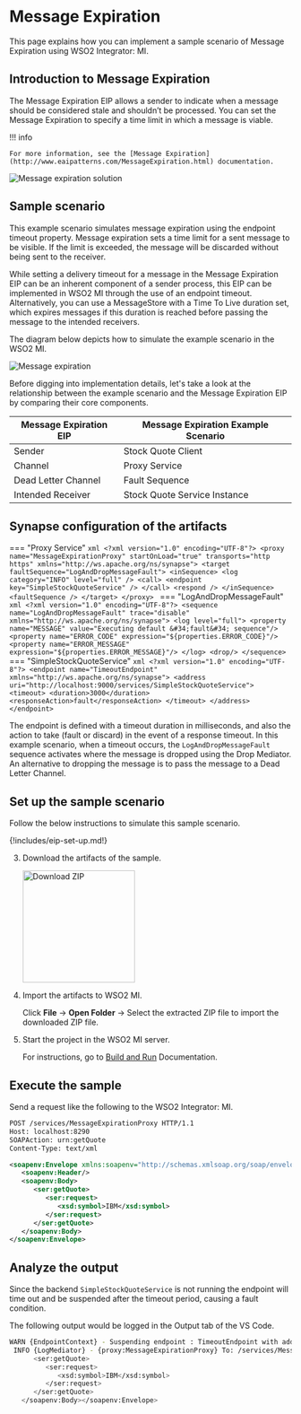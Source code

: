 # Message Expiration

This page explains how you can implement a sample scenario of Message Expiration using WSO2 Integrator: MI.

## Introduction to Message Expiration

The Message Expiration EIP allows a sender to indicate when a message should be considered stale and shouldn’t be processed. You can set the Message Expiration to specify a time limit in which a message is viable. 

!!! info

    For more information, see the [Message Expiration](http://www.eaipatterns.com/MessageExpiration.html) documentation.

![Message expiration solution]({{base_path}}/assets/img/learn/enterprise-integration-patterns/message-construction/message-expiration-solution.gif)

## Sample scenario

This example scenario simulates message expiration using the endpoint timeout property. Message expiration sets a time limit for a sent message to be visible. If the limit is exceeded, the message will be discarded without being sent to the receiver.

While setting a delivery timeout for a message in the Message Expiration EIP can be an inherent component of a sender process, this EIP can be implemented in WSO2 MI through the use of an endpoint timeout. Alternatively, you can use a MessageStore with a Time To Live duration set, which expires messages if this duration is reached before passing the message to the intended receivers.

The diagram below depicts how to simulate the example scenario in the WSO2 MI.

![Message expiration]({{base_path}}/assets/img/learn/enterprise-integration-patterns/message-construction/message-expiration.png)

Before digging into implementation details, let's take a look at the relationship between the example scenario and the Message Expiration EIP by comparing their core components.

| Message Expiration EIP            | Message Expiration Example Scenario            |
|-----------------------------------|------------------------------------------------|
| Sender                            | Stock Quote Client                             |
| Channel                           | Proxy Service                                  |
| Dead Letter Channel               | Fault Sequence                                 |
| Intended Receiver                 | Stock Quote Service Instance                   |

## Synapse configuration of the artifacts

=== "Proxy Service"
    ```xml
    <?xml version="1.0" encoding="UTF-8"?>
    <proxy name="MessageExpirationProxy" startOnLoad="true" transports="http https"
       xmlns="http://ws.apache.org/ns/synapse">
       <target faultSequence="LogAndDropMessageFault">
          <inSequence>
             <log category="INFO" level="full" />
             <call>
                <endpoint key="SimpleStockQuoteService" />
             </call>
             <respond />
          </inSequence>
          <faultSequence />
       </target>
    </proxy>
    ```
=== "LogAndDropMessageFault"
    ```xml
    <?xml version="1.0" encoding="UTF-8"?>
    <sequence name="LogAndDropMessageFault" trace="disable" xmlns="http://ws.apache.org/ns/synapse">
       <log level="full">
          <property name="MESSAGE" value="Executing default &#34;fault&#34; sequence"/>
          <property name="ERROR_CODE" expression="${properties.ERROR_CODE}"/>
          <property name="ERROR_MESSAGE" expression="${properties.ERROR_MESSAGE}"/>
       </log>
       <drop/>
    </sequence>
    ```
=== "SimpleStockQuoteService"
    ```xml
    <?xml version="1.0" encoding="UTF-8"?>
    <endpoint name="TimeoutEndpoint" xmlns="http://ws.apache.org/ns/synapse">
       <address uri="http://localhost:9000/services/SimpleStockQuoteService">
          <timeout>
             <duration>3000</duration>
                <responseAction>fault</responseAction>
          </timeout>
       </address>
    </endpoint>
    ```

The endpoint is defined with a timeout duration in milliseconds, and also the action to take (fault or discard) in the event of a response timeout. In this example scenario, when a timeout occurs, the `LogAndDropMessageFault` sequence activates where the message is dropped using the Drop Mediator. An alternative to dropping the message is to pass the message to a Dead Letter Channel. 

## Set up the sample scenario

Follow the below instructions to simulate this sample scenario.

{!includes/eip-set-up.md!}

3. Download the artifacts of the sample.

    <a href="{{base_path}}/assets/attachments/learn/enterprise-integration-patterns/MessageExpiration.zip">
    <img src="{{base_path}}/assets/img/integrate/connectors/download-zip.png" width="200" alt="Download ZIP"></a>

4. Import the artifacts to WSO2 MI.

    Click **File** -> **Open Folder** -> Select the extracted ZIP file to import the downloaded ZIP file.

6. Start the project in the WSO2 MI server.

    For instructions, go to [Build and Run]({{base_path}}/develop/deploy-artifacts/#build-and-run) Documentation.

## Execute the sample

Send a request like the following to the WSO2 Integrator: MI.

```xml
POST /services/MessageExpirationProxy HTTP/1.1
Host: localhost:8290
SOAPAction: urn:getQuote
Content-Type: text/xml

<soapenv:Envelope xmlns:soapenv="http://schemas.xmlsoap.org/soap/envelope/" xmlns:ser="http://services.samples" xmlns:xsd="http://services.samples/xsd">
   <soapenv:Header/>
   <soapenv:Body>
      <ser:getQuote>
         <ser:request>
            <xsd:symbol>IBM</xsd:symbol>
         </ser:request>
      </ser:getQuote>
   </soapenv:Body>
</soapenv:Envelope>
```
## Analyze the output

Since the backend `SimpleStockQuoteService` is not running the endpoint will time out and be suspended after the timeout period, causing a fault condition.

The following output would be logged in the Output tab of the VS Code.

```bash
WARN {EndpointContext} - Suspending endpoint : TimeoutEndpoint with address http://localhost:9000/services/SimpleStockQuoteService - last suspend duration was : 30000ms and current suspend duration is : 30000ms - Next retry after : Thu Aug 15 13:32:46 IST 2024
 INFO {LogMediator} - {proxy:MessageExpirationProxy} To: /services/MessageExpirationProxy, WSAction: urn:getQuote, SOAPAction: urn:getQuote, MessageID: urn:uuid:669b933f-7267-4cb7-9ca6-22c984a48b42, correlation_id: eeb480c3-6093-4def-8394-f2070e053d2e, Direction: request, MESSAGE = Executing default "fault" sequence, ERROR_CODE = 101503, ERROR_MESSAGE = Error connecting to the back end, Envelope: <?xml version='1.0' encoding='utf-8'?><soapenv:Envelope xmlns:soapenv="http://schemas.xmlsoap.org/soap/envelope/" xmlns:xsd="http://services.samples/xsd" xmlns:ser="http://services.samples"><soapenv:Body>
      <ser:getQuote>    
         <ser:request>          
            <xsd:symbol>IBM</xsd:symbol>
         </ser:request>
      </ser:getQuote>
   </soapenv:Body></soapenv:Envelope>
```
